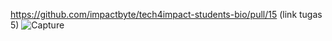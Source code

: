 https://github.com/impactbyte/tech4impact-students-bio/pull/15 (link tugas 5)
![Capture](https://user-images.githubusercontent.com/90609232/134116618-5a5525e0-16dd-4af7-aa64-a114fa8c7c96.PNG) 
